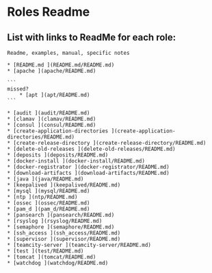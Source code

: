 # Roles Readme

## List with links to ReadMe for each role:

    Readme, examples, manual, specific notes

    * [README.md ](README.md/README.md)
    * [apache ](apache/README.md)

    ```
    missed?
        * [apt ](apt/README.md)
    ```

    * [audit ](audit/README.md)
    * [clamav ](clamav/README.md)
    * [consul ](consul/README.md)
    * [create-application-directories ](create-application-directories/README.md)
    * [create-release-directory ](create-release-directory/README.md)
    * [delete-old-releases ](delete-old-releases/README.md)
    * [deposits ](deposits/README.md)
    * [docker-install ](docker-install/README.md)
    * [docker-registrator ](docker-registrator/README.md)
    * [download-artifacts ](download-artifacts/README.md)
    * [java ](java/README.md)
    * [keepalived ](keepalived/README.md)
    * [mysql ](mysql/README.md)
    * [ntp ](ntp/README.md)
    * [ossec ](ossec/README.md)
    * [pam_d ](pam_d/README.md)
    * [pansearch ](pansearch/README.md)
    * [rsyslog ](rsyslog/README.md)
    * [semaphore ](semaphore/README.md)
    * [ssh_access ](ssh_access/README.md)
    * [supervisor ](supervisor/README.md)
    * [teamcity-server ](teamcity-server/README.md)
    * [test ](test/README.md)
    * [tomcat ](tomcat/README.md)
    * [watchdog ](watchdog/README.md)
